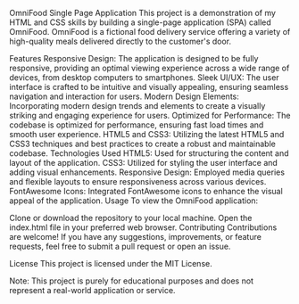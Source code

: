 
OmniFood Single Page Application
This project is a demonstration of my HTML and CSS skills by building a single-page application (SPA) called OmniFood. OmniFood is a fictional food delivery service offering a variety of high-quality meals delivered directly to the customer's door.

Features
Responsive Design: The application is designed to be fully responsive, providing an optimal viewing experience across a wide range of devices, from desktop computers to smartphones.
Sleek UI/UX: The user interface is crafted to be intuitive and visually appealing, ensuring seamless navigation and interaction for users.
Modern Design Elements: Incorporating modern design trends and elements to create a visually striking and engaging experience for users.
Optimized for Performance: The codebase is optimized for performance, ensuring fast load times and smooth user experience.
HTML5 and CSS3: Utilizing the latest HTML5 and CSS3 techniques and best practices to create a robust and maintainable codebase.
Technologies Used
HTML5: Used for structuring the content and layout of the application.
CSS3: Utilized for styling the user interface and adding visual enhancements.
Responsive Design: Employed media queries and flexible layouts to ensure responsiveness across various devices.
FontAwesome Icons: Integrated FontAwesome icons to enhance the visual appeal of the application.
Usage
To view the OmniFood application:

Clone or download the repository to your local machine.
Open the index.html file in your preferred web browser.
Contributing
Contributions are welcome! If you have any suggestions, improvements, or feature requests, feel free to submit a pull request or open an issue.

License
This project is licensed under the MIT License.

Note: This project is purely for educational purposes and does not represent a real-world application or service.
